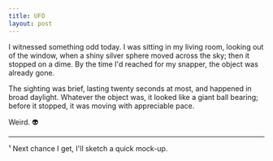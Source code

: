 ```yaml
---
title: UFO
layout: post
---
```


I witnessed something odd today. I was sitting in my living room, looking out of the window, when a shiny silver sphere moved across the sky; then it stopped on a dime. By the time I'd reached for my snapper, the object was already gone.

The sighting was brief, lasting twenty seconds at most, and happened in broad daylight. Whatever the object was, it looked like a giant ball bearing; before it stopped, it was moving with appreciable pace.  

Weird.&nbsp;👽

---

¹ Next chance I get, I'll sketch a quick mock-up.
